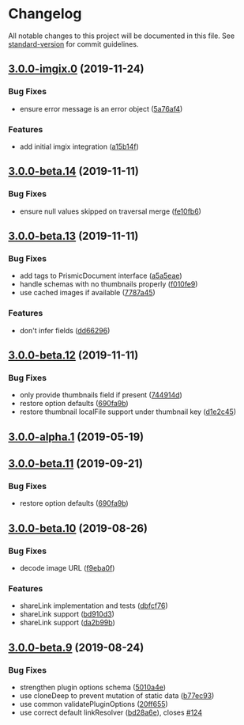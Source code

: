 # Changelog

All notable changes to this project will be documented in this file. See [standard-version](https://github.com/conventional-changelog/standard-version) for commit guidelines.

## [3.0.0-imgix.0](https://github.com/angeloashmore/gatsby-source-prismic/compare/v3.0.0-beta.14...v3.0.0-imgix.0) (2019-11-24)


### Bug Fixes

* ensure error message is an error object ([5a76af4](https://github.com/angeloashmore/gatsby-source-prismic/commit/5a76af4))


### Features

* add initial imgix integration ([a15b14f](https://github.com/angeloashmore/gatsby-source-prismic/commit/a15b14f))



## [3.0.0-beta.14](https://github.com/angeloashmore/gatsby-source-prismic/compare/v3.0.0-beta.13...v3.0.0-beta.14) (2019-11-11)


### Bug Fixes

* ensure null values skipped on traversal merge ([fe10fb6](https://github.com/angeloashmore/gatsby-source-prismic/commit/fe10fb6))



## [3.0.0-beta.13](https://github.com/angeloashmore/gatsby-source-prismic/compare/v3.0.0-beta.12...v3.0.0-beta.13) (2019-11-11)


### Bug Fixes

* add tags to PrismicDocument interface ([a5a5eae](https://github.com/angeloashmore/gatsby-source-prismic/commit/a5a5eae))
* handle schemas with no thumbnails properly ([f010fe9](https://github.com/angeloashmore/gatsby-source-prismic/commit/f010fe9))
* use cached images if available ([7787a45](https://github.com/angeloashmore/gatsby-source-prismic/commit/7787a45))


### Features

* don't infer fields ([dd66296](https://github.com/angeloashmore/gatsby-source-prismic/commit/dd66296))



## [3.0.0-beta.12](https://github.com/angeloashmore/gatsby-source-prismic/compare/v3.0.0-beta.10...v3.0.0-beta.12) (2019-11-11)


### Bug Fixes

* only provide thumbnails field if present ([744914d](https://github.com/angeloashmore/gatsby-source-prismic/commit/744914d))
* restore option defaults ([690fa9b](https://github.com/angeloashmore/gatsby-source-prismic/commit/690fa9b))
* restore thumbnail localFile support under thumbnail key ([d1e2c45](https://github.com/angeloashmore/gatsby-source-prismic/commit/d1e2c45))



## [3.0.0-alpha.1](https://github.com/angeloashmore/gatsby-source-prismic/compare/v3.0.0-alpha.0...v3.0.0-alpha.1) (2019-05-19)



## [3.0.0-beta.11](https://github.com/angeloashmore/gatsby-source-prismic/compare/v3.0.0-beta.10...v3.0.0-beta.11) (2019-09-21)


### Bug Fixes

* restore option defaults ([690fa9b](https://github.com/angeloashmore/gatsby-source-prismic/commit/690fa9b))



## [3.0.0-beta.10](https://github.com/angeloashmore/gatsby-source-prismic/compare/v3.0.0-beta.9...v3.0.0-beta.10) (2019-08-26)


### Bug Fixes

* decode image URL ([f9eba0f](https://github.com/angeloashmore/gatsby-source-prismic/commit/f9eba0f))


### Features

* shareLink implementation and tests ([dbfcf76](https://github.com/angeloashmore/gatsby-source-prismic/commit/dbfcf76))
* shareLink support ([bd910d3](https://github.com/angeloashmore/gatsby-source-prismic/commit/bd910d3))
* shareLink support ([da2b99b](https://github.com/angeloashmore/gatsby-source-prismic/commit/da2b99b))



## [3.0.0-beta.9](https://github.com/angeloashmore/gatsby-source-prismic/compare/v3.0.0-beta.7...v3.0.0-beta.9) (2019-08-24)


### Bug Fixes

* strengthen plugin options schema ([5010a4e](https://github.com/angeloashmore/gatsby-source-prismic/commit/5010a4e))
* use cloneDeep to prevent mutation of static data ([b77ec93](https://github.com/angeloashmore/gatsby-source-prismic/commit/b77ec93))
* use common validatePluginOptions ([20ff655](https://github.com/angeloashmore/gatsby-source-prismic/commit/20ff655))
* use correct default linkResolver ([bd28a6e](https://github.com/angeloashmore/gatsby-source-prismic/commit/bd28a6e)), closes [#124](https://github.com/angeloashmore/gatsby-source-prismic/issues/124)

